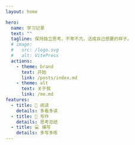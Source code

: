 ```yaml
---
layout: home

hero:
  name: 学习记录
  text: ""
  tagline: 保持独立思考，不卑不亢，活成自己想要的样子。
  # image:
  #   src: /logo.svg
  #   alt: VitePress
  actions:
    - theme: brand
      text: 开始
      link: /posts/index.md
    - theme: alt
      text: 关于我
      link: /me.md
features:
  - title: 📖 阅读
    details: 多看多读
  - title: 📝 写作
    details: 思考总结
  - title: 💻 编写
    details: 多写多练
---
```

